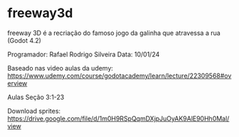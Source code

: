 # freeway3d
freeway 3D é a recriação do famoso jogo da galinha que atravessa a rua (Godot 4.2)

Programador: Rafael Rodrigo Silveira
Data: 10/01/24


Baseado nas video aulas da udemy: https://www.udemy.com/course/godotacademy/learn/lecture/22309568#overview

Aulas Seção 3:1-23

Download sprites: https://drive.google.com/file/d/1m0H9RSpQqmDXjpJuOyAK9AlE90Hh0Mal/view
